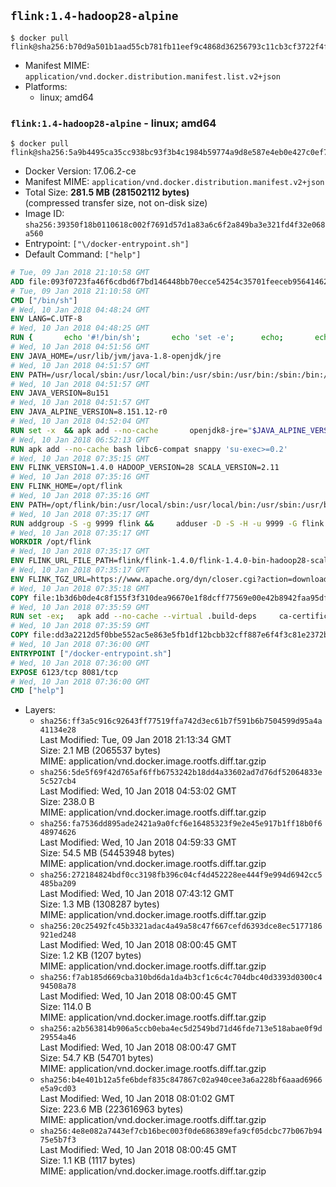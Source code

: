 ## `flink:1.4-hadoop28-alpine`

```console
$ docker pull flink@sha256:b70d9a501b1aad55cb781fb11eef9c4868d36256793c11cb3cf3722f4f49c58c
```

-	Manifest MIME: `application/vnd.docker.distribution.manifest.list.v2+json`
-	Platforms:
	-	linux; amd64

### `flink:1.4-hadoop28-alpine` - linux; amd64

```console
$ docker pull flink@sha256:5a9b4495ca35cc938bc93f3b4c1984b59774a9d8e587e4eb0e427c0ef718c006
```

-	Docker Version: 17.06.2-ce
-	Manifest MIME: `application/vnd.docker.distribution.manifest.v2+json`
-	Total Size: **281.5 MB (281502112 bytes)**  
	(compressed transfer size, not on-disk size)
-	Image ID: `sha256:39350f18b0110618c002f7691d57d1a83a6c6f2a849ba3e321fd4f32e068a560`
-	Entrypoint: `["\/docker-entrypoint.sh"]`
-	Default Command: `["help"]`

```dockerfile
# Tue, 09 Jan 2018 21:10:58 GMT
ADD file:093f0723fa46f6cdbd6f7bd146448bb70ecce54254c35701feeceb956414622f in / 
# Tue, 09 Jan 2018 21:10:58 GMT
CMD ["/bin/sh"]
# Wed, 10 Jan 2018 04:48:24 GMT
ENV LANG=C.UTF-8
# Wed, 10 Jan 2018 04:48:25 GMT
RUN { 		echo '#!/bin/sh'; 		echo 'set -e'; 		echo; 		echo 'dirname "$(dirname "$(readlink -f "$(which javac || which java)")")"'; 	} > /usr/local/bin/docker-java-home 	&& chmod +x /usr/local/bin/docker-java-home
# Wed, 10 Jan 2018 04:51:56 GMT
ENV JAVA_HOME=/usr/lib/jvm/java-1.8-openjdk/jre
# Wed, 10 Jan 2018 04:51:57 GMT
ENV PATH=/usr/local/sbin:/usr/local/bin:/usr/sbin:/usr/bin:/sbin:/bin:/usr/lib/jvm/java-1.8-openjdk/jre/bin:/usr/lib/jvm/java-1.8-openjdk/bin
# Wed, 10 Jan 2018 04:51:57 GMT
ENV JAVA_VERSION=8u151
# Wed, 10 Jan 2018 04:51:57 GMT
ENV JAVA_ALPINE_VERSION=8.151.12-r0
# Wed, 10 Jan 2018 04:52:04 GMT
RUN set -x 	&& apk add --no-cache 		openjdk8-jre="$JAVA_ALPINE_VERSION" 	&& [ "$JAVA_HOME" = "$(docker-java-home)" ]
# Wed, 10 Jan 2018 06:52:13 GMT
RUN apk add --no-cache bash libc6-compat snappy 'su-exec>=0.2'
# Wed, 10 Jan 2018 07:35:15 GMT
ENV FLINK_VERSION=1.4.0 HADOOP_VERSION=28 SCALA_VERSION=2.11
# Wed, 10 Jan 2018 07:35:16 GMT
ENV FLINK_HOME=/opt/flink
# Wed, 10 Jan 2018 07:35:16 GMT
ENV PATH=/opt/flink/bin:/usr/local/sbin:/usr/local/bin:/usr/sbin:/usr/bin:/sbin:/bin:/usr/lib/jvm/java-1.8-openjdk/jre/bin:/usr/lib/jvm/java-1.8-openjdk/bin
# Wed, 10 Jan 2018 07:35:17 GMT
RUN addgroup -S -g 9999 flink &&     adduser -D -S -H -u 9999 -G flink -h $FLINK_HOME flink
# Wed, 10 Jan 2018 07:35:17 GMT
WORKDIR /opt/flink
# Wed, 10 Jan 2018 07:35:17 GMT
ENV FLINK_URL_FILE_PATH=flink/flink-1.4.0/flink-1.4.0-bin-hadoop28-scala_2.11.tgz
# Wed, 10 Jan 2018 07:35:17 GMT
ENV FLINK_TGZ_URL=https://www.apache.org/dyn/closer.cgi?action=download&filename=flink/flink-1.4.0/flink-1.4.0-bin-hadoop28-scala_2.11.tgz FLINK_ASC_URL=https://www.apache.org/dist/flink/flink-1.4.0/flink-1.4.0-bin-hadoop28-scala_2.11.tgz.asc
# Wed, 10 Jan 2018 07:35:18 GMT
COPY file:1b3d6b0de4c8f155f3f310dea96670e1f8dcff77569e00e42b8942faa95df302 in /KEYS 
# Wed, 10 Jan 2018 07:35:59 GMT
RUN set -ex;   apk add --no-cache --virtual .build-deps     ca-certificates     gnupg     openssl     tar   ;     wget -nv -O flink.tgz "$FLINK_TGZ_URL";   wget -nv -O flink.tgz.asc "$FLINK_ASC_URL";     export GNUPGHOME="$(mktemp -d)";   gpg --import /KEYS;   gpg --batch --verify flink.tgz.asc flink.tgz;   rm -rf "$GNUPGHOME" flink.tgz.asc;     tar -xf flink.tgz --strip-components=1;   rm flink.tgz;     apk del .build-deps;     chown -R flink:flink .;
# Wed, 10 Jan 2018 07:35:59 GMT
COPY file:dd3a2212d5f0bbe552ac5e863e5fb1df12bcbb32cff887e6f4f3c81e2372b6c1 in / 
# Wed, 10 Jan 2018 07:36:00 GMT
ENTRYPOINT ["/docker-entrypoint.sh"]
# Wed, 10 Jan 2018 07:36:00 GMT
EXPOSE 6123/tcp 8081/tcp
# Wed, 10 Jan 2018 07:36:00 GMT
CMD ["help"]
```

-	Layers:
	-	`sha256:ff3a5c916c92643ff77519ffa742d3ec61b7f591b6b7504599d95a4a41134e28`  
		Last Modified: Tue, 09 Jan 2018 21:13:34 GMT  
		Size: 2.1 MB (2065537 bytes)  
		MIME: application/vnd.docker.image.rootfs.diff.tar.gzip
	-	`sha256:5de5f69f42d765af6ffb6753242b18dd4a33602ad7d76df52064833e5c527cb4`  
		Last Modified: Wed, 10 Jan 2018 04:53:02 GMT  
		Size: 238.0 B  
		MIME: application/vnd.docker.image.rootfs.diff.tar.gzip
	-	`sha256:fa7536dd895ade2421a9a0fcf6e16485323f9e2e45e917b1ff18b0f648974626`  
		Last Modified: Wed, 10 Jan 2018 04:59:33 GMT  
		Size: 54.5 MB (54453948 bytes)  
		MIME: application/vnd.docker.image.rootfs.diff.tar.gzip
	-	`sha256:272184824bdf0cc3198fb396c04cf4d452228ee444f9e994d6942cc5485ba209`  
		Last Modified: Wed, 10 Jan 2018 07:43:12 GMT  
		Size: 1.3 MB (1308287 bytes)  
		MIME: application/vnd.docker.image.rootfs.diff.tar.gzip
	-	`sha256:20c25492fc45b3321adac4a49a58c47f667cefd6393dce8ec5177186921ed248`  
		Last Modified: Wed, 10 Jan 2018 08:00:45 GMT  
		Size: 1.2 KB (1207 bytes)  
		MIME: application/vnd.docker.image.rootfs.diff.tar.gzip
	-	`sha256:f7ab185d669cba310bd6da1da4b3cf1c6c4c704dbc40d3393d0300c494508a78`  
		Last Modified: Wed, 10 Jan 2018 08:00:45 GMT  
		Size: 114.0 B  
		MIME: application/vnd.docker.image.rootfs.diff.tar.gzip
	-	`sha256:a2b563814b906a5ccb0eba4ec5d2549bd71d46fde713e518abae0f9d29554a46`  
		Last Modified: Wed, 10 Jan 2018 08:00:47 GMT  
		Size: 54.7 KB (54701 bytes)  
		MIME: application/vnd.docker.image.rootfs.diff.tar.gzip
	-	`sha256:b4e401b12a5fe6bdef835c847867c02a940cee3a6a228bf6aaad6966e5a9cd03`  
		Last Modified: Wed, 10 Jan 2018 08:01:02 GMT  
		Size: 223.6 MB (223616963 bytes)  
		MIME: application/vnd.docker.image.rootfs.diff.tar.gzip
	-	`sha256:4e8e082a7443ef7cb16bec003f0de686389efa9cf05dcbc77b067b9475e5b7f3`  
		Last Modified: Wed, 10 Jan 2018 08:00:45 GMT  
		Size: 1.1 KB (1117 bytes)  
		MIME: application/vnd.docker.image.rootfs.diff.tar.gzip
